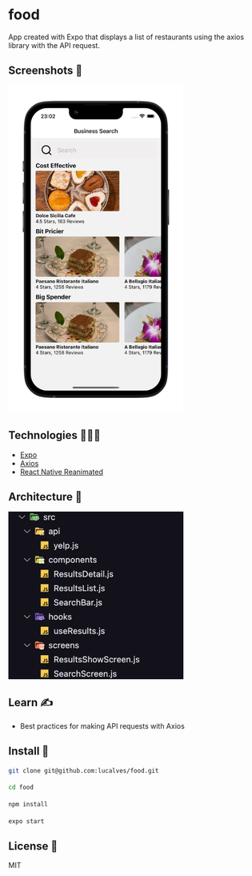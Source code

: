 # food

App created with Expo that displays a list of restaurants using the axios library with the API request.

## Screenshots 📸

<img src=".github/screenshot.png" width="350" />

## Technologies 👨🏻‍💻

- [Expo](https://expo.dev/)
- [Axios](https://axios-http.com/ptbr/docs/intro)
- [React Native Reanimated](https://docs.swmansion.com/react-native-reanimated/)

## Architecture 📂

<img src=".github/architecture.png" width="350" />

## Learn ✍️

- Best practices for making API requests with Axios

## Install 🚀

```bash
git clone git@github.com:lucalves/food.git

cd food

npm install

expo start
```

## License 📝

MIT
